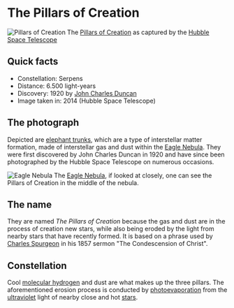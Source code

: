 # The Pillars of Creation

![Pillars of Creation](./resources/images/ex1_1.jpg)
The [Pillars of Creation](https://en.wikipedia.org/wiki/Pillars_of_Creation) as captured by the [Hubble Space Telescope](https://en.wikipedia.org/wiki/Hubble_Space_Telescope)

## Quick facts

- Constellation: Serpens
- Distance: 6.500 light-years
- Discovery: 1920 by [John Charles Duncan](https://en.wikipedia.org/wiki/John_Charles_Duncan)
- Image taken in: 2014 (Hubble Space Telescope)

## The photograph

Depicted are [elephant trunks](<https://en.wikipedia.org/wiki/Elephant_trunk_(astronomy)>), which are a type of interstellar matter formation, made of interstellar gas and dust within the [Eagle Nebula](https://en.wikipedia.org/wiki/Eagle_Nebula). They were first discovered by John Charles Duncan in 1920 and have since been photographed by the Hubble Space Telescope on numerous occasions.

![Eagle Nebula](./resources/images/ex1_2.jpg)
The [Eagle Nebula](https://en.wikipedia.org/wiki/Eagle_Nebula), if looked at closely, one can see the Pillars of Creation in the middle of the nebula.

## The name

They are named _The Pillars of Creation_ because the gas and dust are in the process of creation new stars, while also being eroded by the light from nearby stars that have recently formed. It is based on a phrase used by [Charles Spurgeon](https://en.wikipedia.org/wiki/Charles_Spurgeon) in his 1857 sermon "The Condescension of Christ".

## Constellation

Cool [molecular hydrogen](https://en.wikipedia.org/wiki/Hydrogen) and dust are what makes up the three pillars. The aforementioned erosion process is conducted by [photoevaporation](https://en.wikipedia.org/wiki/Photoevaporation) from the [ultraviolet](https://en.wikipedia.org/wiki/Ultraviolet) light of nearby close and hot [stars](https://en.wikipedia.org/wiki/Star).
